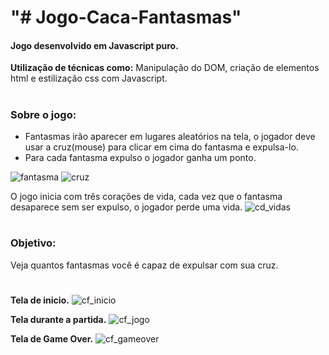 <h1>"# Jogo-Caca-Fantasmas"</h1>

<h4>Jogo desenvolvido em Javascript puro.</h4>

<b>Utilização de técnicas como:</b> Manipulação do DOM, criação de elementos html e estilização css com Javascript.
#
<h3>Sobre o jogo:</h3>
<ul>
  <li>Fantasmas irão aparecer em lugares aleatórios na tela, o jogador deve usar a cruz(mouse) para clicar em cima do fantasma e expulsa-lo.</li> 
  <li>Para cada fantasma expulso o jogador ganha um ponto.</li>
</ul>

![fantasma](https://user-images.githubusercontent.com/41700939/71425287-607e2700-2679-11ea-804d-57356ab7c988.jpg) 
![cruz](https://user-images.githubusercontent.com/41700939/71425289-6411ae00-2679-11ea-95a7-903452ce1998.jpg)

O jogo inicia com três corações de vida, cada vez que o fantasma desaparece sem ser expulso, o jogador perde uma vida.
![cd_vidas](https://user-images.githubusercontent.com/41700939/71425179-a8507e80-2678-11ea-9a6c-be8593868f13.jpg)

#

<h3>Objetivo:</h3>
Veja quantos fantasmas você é capaz de expulsar com sua cruz. 

#


<b>Tela de inicio.</b>
![cf_inicio](https://user-images.githubusercontent.com/41700939/71425035-2449c700-2677-11ea-810c-e075e83cd985.jpg)

<b>Tela durante a partida.</b>
![cf_jogo](https://user-images.githubusercontent.com/41700939/71425036-26138a80-2677-11ea-9093-3487532ad093.jpg)

<b>Tela de Game Over.</b>
![cf_gameover](https://user-images.githubusercontent.com/41700939/71425039-2f045c00-2677-11ea-9342-2685d72d8b52.jpg)
